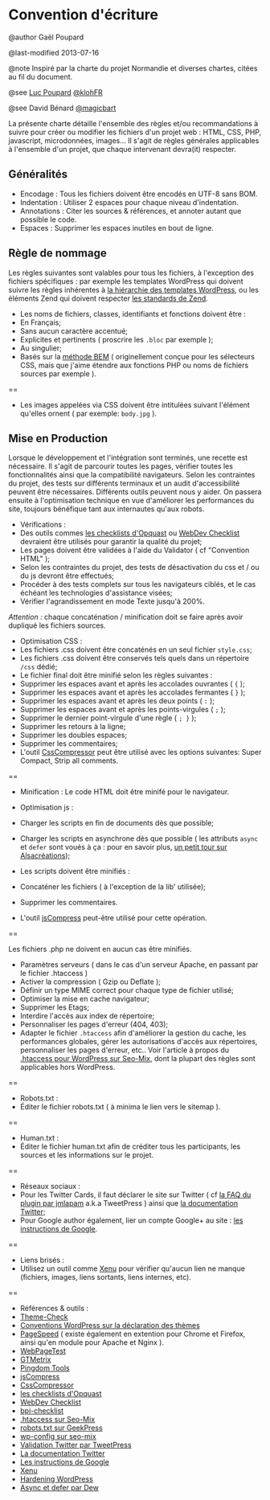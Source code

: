 Convention d'écriture
=====================

@author Gaël Poupard

@last-modified 2013-07-16

@note Inspiré par la charte du projet Normandie et diverses chartes, citées au fil du document.

@see [Luc Poupard](http://www.kloh.fr "kloh.fr") [@klohFR](https://twitter.com/klohFR "@klohFR")

@see David Bénard [@magicbart](https://twitter.com/magicbart "@magicbart")

La présente charte détaille l'ensemble des règles et/ou recommandations à suivre pour créer ou modifier les fichiers d'un projet web : HTML, CSS, PHP, javascript, microdonnées, images… Il s'agit de règles générales applicables à l'ensemble d'un projet, que chaque intervenant devra(it) respecter.


Généralités
-----------

* Encodage : Tous les fichiers doivent être encodés en UTF-8 sans BOM.
* Indentation : Utiliser 2 espaces pour chaque niveau d'indentation.
* Annotations : Citer les sources & références, et annoter autant que possible le code.
* Espaces : Supprimer les espaces inutiles en bout de ligne.


Règle de nommage
----------------

Les règles suivantes sont valables pour tous les fichiers, à l'exception des fichiers spécifiques : par exemple les templates WordPress qui doivent suivre les règles inhérentes à [la hiérarchie des templates WordPress](http://codex.wordpress.org/fr:Hi%C3%A9rarchie_de_modeles), ou les éléments Zend qui doivent respecter [les standards de Zend](http://framework.zend.com/wiki/display/ZFDEV2/Coding+Standards "Wiki Zend Coding Standard").

* Les noms de fichiers, classes, identifiants et fonctions doivent être :
 * En Français;
 * Sans aucun caractère accentué;
 * Explicites et pertinents ( proscrire les `.bloc` par exemple );
 * Au singulier;
 * Basés sur la [méthode BEM](http://bem.info/method/) ( originellement conçue pour les sélecteurs CSS, mais que j'aime étendre aux fonctions PHP ou noms de fichiers sources par exemple ).
 
==

* Les images appelées via CSS doivent être intitulées suivant l'élément qu'elles ornent ( par exemple: `body.jpg` ).


Mise en Production
------------------

Lorsque le développement et l'intégration sont terminés, une recette est nécessaire. Il s'agit de parcourir toutes les pages, vérifier toutes les fonctionnalités ainsi que la compatibilité navigateurs. Selon les contraintes du projet, des tests sur différents terminaux et un audit d'accessibilité peuvent être nécessaires. Différents outils peuvent nous y aider. On passera ensuite à l'optimisation technique en vue d'améliorer les performances du site, toujours bénéfique tant aux internautes qu'aux robots.

* Vérifications :
 * Des outils commes [les checklists d'Opquast](http://checklists.opquast.com/fr/ "Open Quality Standard") ou [WebDev Checklist](http://webdevchecklist.com/) devraient être utilisés pour garantir la qualité du projet;
 * Les pages doivent être validées à l'aide du Validator ( cf "Convention HTML" );
 * Selon les contraintes du projet, des tests de désactivation du css et / ou du js devront être effectués;
 * Procéder à des tests complets sur tous les navigateurs ciblés, et le cas échéant les technologies d'assistance visées;
 * Vérifier l'agrandissement en mode Texte jusqu'à 200%.

*Attention :* chaque concaténation / minification doit se faire après avoir dupliqué les fichiers sources.

* Optimisation CSS :
 * Les fichiers .css doivent être concaténés en un seul fichier `style.css`;
 * Les fichiers .css doivent être conservés tels quels dans un répertoire `/css` dédié;
 * Le fichier final doit être minifié selon les règles suivantes :
  * Supprimer les espaces avant et après les accolades ouvrantes ( `{` );
  * Supprimer les espaces avant et après les accolades fermantes ( `}` );
  * Supprimer les espaces avant et après les deux points ( `:` );
  * Supprimer les espaces avant et après les points-virgules ( `;` );
  * Supprimer le dernier point-virgule d'une règle ( `; }` );
  * Supprimer les retours à la ligne;
  * Supprimer les doubles espaces;
  * Supprimer les commentaires;
  * L'outil [CssCompressor](http://www.cssdrive.com/index.php/main/csscompressor "cssdrive.com") peut être utilisé avec les options suivantes: Super Compact, Strip all comments.

==

* Minification : Le code HTML doit être minifé pour le navigateur.

* Optimisation js :
 * Charger les scripts en fin de documents dès que possible;
 * Charger les scripts en asynchrone dès que possible ( les attributs `async` et `defer` sont voués à ça : pour en savoir plus, [un petit tour sur Alsacréations](http://www.alsacreations.com/astuce/lire/1562-script-attribut-async-defer.html "Article sur async et defer par Dew"));
 * Les scripts doivent être minifiés :
  * Concaténer les fichiers ( à l'exception de la lib' utilisée);
  * Supprimer les commentaires.
 * L'outil [jsCompress](http://jscompress.com/ "jscompress.com") peut-être utilisé pour cette opération.

==

Les fichiers .php ne doivent en aucun cas être minifiés.

* Paramètres serveurs ( dans le cas d'un serveur Apache, en passant par le fichier .htaccess )
 * Activer la compression ( Gzip ou Deflate );
 * Définir un type MIME correct pour chaque type de fichier utilisé;
 * Optimiser la mise en cache navigateur;
 * Supprimer les Etags;
 * Interdire l'accès aux index de répertoire;
 * Personnaliser les pages d'erreur (404, 403);
 * Adapter le fichier `.htaccess` afin d'améliorer la gestion du cache, les performances globales, gérer les autorisations d'accès aux répertoires, personnaliser les pages d'erreur, etc.. Voir l'article à propos du [.htaccess pour WordPress sur Seo-Mix](http://www.seomix.fr/guide-htaccess-performances-et-temps-de-chargement/), dont la plupart des règles sont applicables hors WordPress.

==

* Robots.txt :
 * Éditer le fichier robots.txt ( à minima le lien vers le sitemap ).

==

* Human.txt :
 * Éditer le fichier human.txt afin de créditer tous les participants, les sources et les informations sur le projet.

==

* Réseaux sociaux :
 * Pour les Twitter Cards, il faut déclarer le site sur Twitter ( cf [la FAQ du plugin par jmlapam](http://wordpress.org/plugins/jm-twitter-cards/faq/) a.k.a TweetPress ) ainsi que [la documentation Twitter](https://dev.twitter.com/docs/cards);
 * Pour Google author également, lier un compte Google+ au site : [les instructions de Google](https://plus.google.com/authorship "Associez votre profil Google+ au contenu que vous créez").

==

* Liens brisés :
 * Utilisez un outil comme [Xenu](http://home.snafu.de/tilman/xenulink.html) pour vérifier qu'aucun lien ne manque (fichiers, images, liens sortants, liens internes, etc).

==

* Références & outils :
 * [Theme-Check](http://wordpress.org/plugins/theme-check/ 'Theme-Check sur le repostory des plugins')
 * [Conventions WordPress sur la déclaration des thèmes](http://codex.wordpress.org/Theme_Development#Theme_Stylesheet "Explications sur le Codex")
 * [PageSpeed](http://developers.google.com/speed/pagespeed/insights) ( existe également en extention pour Chrome et Firefox, ainsi qu'en module pour Apache et Nginx ).
 * [WebPageTest](http://www.webpagetest.org)
 * [GTMetrix](http://gtmetrix.com/)
 * [Pingdom Tools](http://tools.pingdom.com/fpt/)
 * [jsCompress](http://jscompress.com/ "jscompress.com")
 * [CssCompressor](http://www.cssdrive.com/index.php/main/csscompressor "cssdrive.com")
 * [les checklists d'Opquast](http://checklists.opquast.com/fr/ "Open Quality Standard")
 * [WebDev Checklist](http://webdevchecklist.com/)
 * [bpi-checklist](https://github.com/inseo/bpi-checklist/blob/master/checklist.md "La checklist des 'Bonnes Pratiques de l'intégration Web'")
 * [.htaccess sur Seo-Mix](http://www.seomix.fr/guide-htaccess-performances-et-temps-de-chargement/)
 * [robots.txt sur GeekPress](http://www.geekpress.fr/wordpress/astuce/fichier-robots-txt-optimise-wordpress-503/ "Fichier robots.txt optimisé pour WordPress")
 * [wp-config sur seo-mix](http://www.seomix.fr/wp-config-vitesse/ "Daniel Roch / seo-mix vous conseille sur la modification du wp-config")
 * [Validation Twitter par TweetPress](http://wordpress.org/plugins/jm-twitter-cards/faq/)
 * [La documentation Twitter](https://dev.twitter.com/docs/cards)
 * [Les instructions de Google](https://plus.google.com/authorship "Associez votre profil Google+ au contenu que vous créez")
 * [Xenu](http://home.snafu.de/tilman/xenulink.html)
 * [Hardening WordPress](http://codex.wordpress.org/Hardening_WordPress)
 * [Async et defer par Dew](http://www.alsacreations.com/astuce/lire/1562-script-attribut-async-defer.html "Article sur async et defer par Dew")